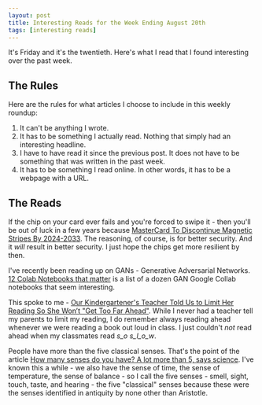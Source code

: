 ```yaml
---
layout: post
title: Interesting Reads for the Week Ending August 20th
tags: [interesting reads]
---
```


It's Friday and it's the twentieth. Here's what I read that I found interesting over the past week.

## The Rules

Here are the rules for what articles I choose to include in this weekly roundup:

1. It can't be anything I wrote.
2. It has to be something I actually read. Nothing that simply had an interesting headline.
3. I have to have read it since the previous post. It does not have to be something that was written in the past week.
4. It has to be something I read online. In other words, it has to be a webpage with a URL.

## The Reads

If the chip on your card ever fails and you're forced to swipe it - then you'll be out of luck in a few years because [MasterCard To Discontinue Magnetic Stripes By 2024-2033](https://www.doctorofcredit.com/mastercard-to-discontinue-magnetic-stripes-by-2024-2033/). The reasoning, of course, is for better security. And it *will* result in better security. I just hope the chips get more resilient by then.

I've recently been reading up on GANs - Generative Adversarial Networks. [12 Colab Notebooks that matter](https://towardsdatascience.com/12-colab-notebooks-that-matter-e14ce1e3bdd0) is a list of a dozen GAN Google Collab notebooks that seem interesting.

This spoke to me - [Our Kindergartener's Teacher Told Us to Limit Her Reading So She Won’t "Get Too Far Ahead"](https://slate.com/human-interest/2021/08/kindergarten-advanced-reader-limit-parenting-advice-from-care-and-feeding.html). While I never had a teacher tell my parents to limit my reading, I do remember always reading ahead whenever we were reading a book out loud in class. I just couldn't *not* read ahead when my classmates read _s_o_ _s_l_o_w_.

People have more than the five classical senses. That's the point of the article [How many senses do you have? A lot more than 5, says science](https://www.sciencefocus.com/the-human-body/how-many-senses-do-we-have/). I've known this a while - we also have the sense of time, the sense of temperature, the sense of balance - so I call the five senses - smell, sight, touch, taste, and hearing - the five "classical" senses because these were the senses identified in antiquity by none other than Aristotle.